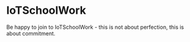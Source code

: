 # IoTSchoolWork
Be happy to join to IoTSchoolWork - this is not about perfection, this is about commitment.
